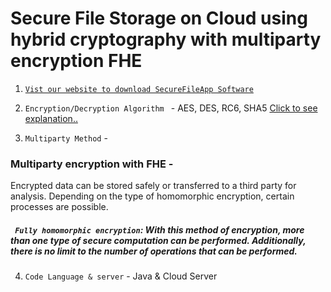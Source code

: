 # Secure File Storage on Cloud using hybrid cryptography with multiparty encryption FHE
1. [`Vist our website to download SecureFileApp Software`](https://group-no-10.vercel.app/)

2. `Encryption/Decryption Algorithm ` - AES, DES, RC6, SHA5
   [Click to see explanation..](https://chat.openai.com/share/d4c200ff-e7d9-451e-aa48-9c005a703ec9)

3. `Multiparty Method` -

### Multiparty encryption with FHE -

Encrypted data can be stored safely or transferred to a third party for analysis. Depending on the type of homomorphic encryption, certain processes are possible.

##### ` Fully homomorphic encryption`: With this method of encryption, more than one type of secure computation can be performed. Additionally, there is no limit to the number of operations that can be performed.

4. `Code Language & server` - Java & Cloud Server